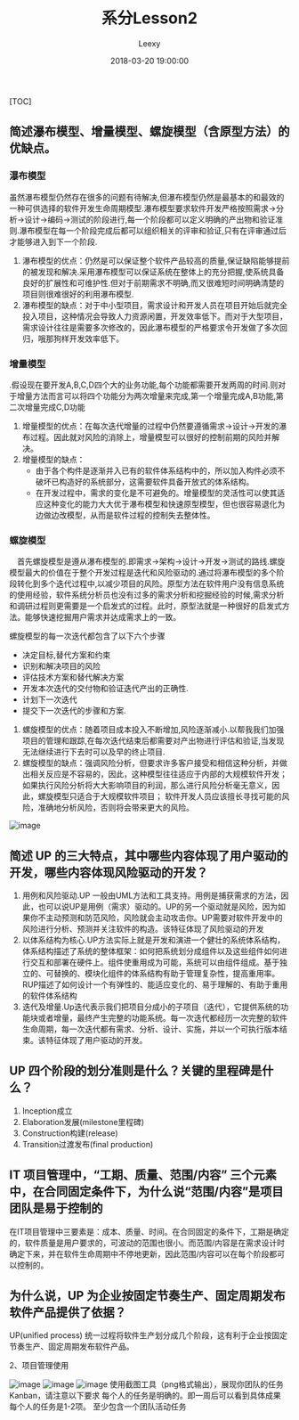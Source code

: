 ﻿---
layout:     post
title:      "系分Lesson2"
date:       2018-03-20 19:00:00
author:     "Leexy"
catalog: true
tags:
    - 系统分析与设计
    - 软件生命周期模型
---
[TOC]


## 简述瀑布模型、增量模型、螺旋模型（含原型方法）的优缺点。
### 瀑布模型
虽然瀑布模型仍然存在很多的问题有待解决,但瀑布模型仍然是最基本的和最效的一种可供选择的软件开发生命周期模型.瀑布模型要求软件开发严格按照需求->分析->设计->编码->测试的阶段进行,每一个阶段都可以定义明确的产出物和验证准则.瀑布模型在每一个阶段完成后都可以组织相关的评审和验证,只有在评审通过后才能够进入到下一个阶段.

1. 瀑布模型的优点：仍然是可以保证整个软件产品较高的质量,保证缺陷能够提前的被发现和解决.采用瀑布模型可以保证系统在整体上的充分把握,使系统具备良好的扩展性和可维护性.但对于前期需求不明确,而又很难短时间明确清楚的项目则很难很好的利用瀑布模型.
2. 瀑布模型的缺点：对于中小型项目，需求设计和开发人员在项目开始后就完全投入项目，这种情况会导致人力资源闲置，开发效率低下。而对于大型项目，需求设计往往是需要多次修改的，因此瀑布模型的严格要求令开发做了多次回归，哦那狗样开发效率低下。

### 增量模型
.假设现在要开发A,B,C,D四个大的业务功能,每个功能都需要开发两周的时间.则对于增量方法而言可以将四个功能分为两次增量来完成,第一个增量完成A,B功能,第二次增量完成C,D功能

1. 增量模型的优点：在每次迭代增量的过程中仍然要遵循需求->设计->开发的瀑布过程。因此就对风险的消除上，增量模型可以很好的控制前期的风险并解决。
2. 增量模型的缺点：
   - 由于各个构件是逐渐并入已有的软件体系结构中的，所以加入构件必须不破坏已构造好的系统部分，这需要软件具备开放式的体系结构。
   - 在开发过程中，需求的变化是不可避免的。增量模型的灵活性可以使其适应这种变化的能力大大优于瀑布模型和快速原型模型，但也很容易退化为边做边改模型，从而是软件过程的控制失去整体性。

### 螺旋模型
　首先螺旋模型是遵从瀑布模型的.即需求->架构->设计->开发->测试的路线.螺旋模型最大的价值在于整个开发过程是迭代和风险驱动的.通过将瀑布模型的多个阶段转化到多个迭代过程中,以减少项目的风险。原型方法在软件用户没有信息系统的使用经验，软件系统分析员也没有过多的需求分析和挖掘经验的时候,需求分析和调研过程则更需要是一个启发式的过程。此时，原型法就是一种很好的启发式方法。能够快速挖掘用户需求并达成需求上的一致。

螺旋模型的每一次迭代都包含了以下六个步骤
- 决定目标,替代方案和约束
- 识别和解决项目的风险
- 评估技术方案和替代解决方案
- 开发本次迭代的交付物和验证迭代产出的正确性.
- 计划下一次迭代
- 提交下一次迭代的步骤和方案.


1. 螺旋模型的优点：随着项目成本投入不断增加,风险逐渐减小.以帮我我们加强项目的管理和跟踪,在每次迭代结束后都需要对产出物进行评估和验证,当发现无法继续进行下去时可以及早的终止项目.
2. 螺旋模型的缺点：强调风险分析，但要求许多客户接受和相信这种分析，并做出相关反应是不容易的，因此，这种模型往往适应于内部的大规模软件开发；如果执行风险分析将大大影响项目的利润，那么进行风险分析毫无意义，因此，螺旋模型只适合于大规模软件项目； 软件开发人员应该擅长寻找可能的风险，准确地分析风险，否则将会带来更大的风险。

![image](http://www.51testing.com/ddimg/uploadimg/20070131/1330260.jpg)


## 简述 UP 的三大特点，其中哪些内容体现了用户驱动的开发，哪些内容体现风险驱动的开发？
1. 用例和风险驱动.UP 一般由UML方法和工具支持。用例是捕获需求的方法，因此，也可以说UP是用例（需求）驱动的。UP的另一个驱动就是风险，因为如果你不主动预测和防范风险，风险就会主动攻击你。UP需要对软件开发中的风险进行分析、预测并关注软件的构造。该特征体现了风险驱动的开发
2. 以体系结构为核心.UP方法实际上就是开发和演进一个健壮的系统体系结构，体系结构描述了系统的整体框架：如何把系统划分成组件以及这些组件如何进行交互和部署在硬件上。组件使重用成为可能，系统可以由组件组成。基于独立的、可替换的、模块化组件的体系结构有助于管理复杂性，提高重用率。RUP描述了如何设计一个有弹性的、能适应变化的、易于理解的、有助于重用的软件体系结构
3. 迭代及增量.Up迭代表示我们把项目分成小的子项目（迭代），它提供系统的功能块或者增量，最终产生完整的功能系统。每一次迭代都经历一次完整的软件生命周期，每一次迭代都有需求、分析、设计、实施，并以一个可执行版本结束。该特征体现了用户驱动的开发。

## UP 四个阶段的划分准则是什么？关键的里程碑是什么？
1. Inception成立
2. Elaboration发展(milestone里程碑)
3. Construction构建(release)
4. Transition过渡发布(final production)
## IT 项目管理中，“工期、质量、范围/内容” 三个元素中，在合同固定条件下，为什么说“范围/内容”是项目团队是易于控制的
在IT项目管理中三要素是：成本、质量、时间。在合同固定的条件下，工期是确定的，软件质量是用户要求的，可波动的范围也很小。而范围/内容是在需求设计时确定下来，并在软件生命周期中不停地更新，因此范围/内容可以在每个阶段都可以控制的。
## 为什么说，UP 为企业按固定节奏生产、固定周期发布软件产品提供了依据？
UP(unified process) 统一过程将软件生产划分成几个阶段，这有利于企业按固定节奏生产、固定周期发布软件产品。

2、项目管理使用

![image](https://wx2.sinaimg.cn/mw690/c9a836d8ly1fplwscai4rj20qe0exgmd.jpg)
![image](https://wx2.sinaimg.cn/mw690/c9a836d8ly1fplwsc2ctdj20qd0agjrj.jpg)
![image](https://wx3.sinaimg.cn/mw690/c9a836d8ly1fplwscdwe2j20zc0gndgo.jpg)
使用截图工具（png格式输出），展现你团队的任务 Kanban，请注意以下要求
每个人的任务是明确的。即一周后可以看到具体成果
每个人的任务是1-2项。
至少包含一个团队活动任务
